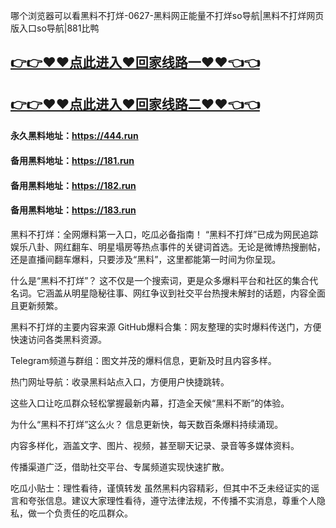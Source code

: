 哪个浏览器可以看黑料不打烊-0627-黑料网正能量不打烊so导航|黑料不打烊网页版入口so导航|881比鸭

## [👉👉♥♥点此进入♥回家线路一♥♥👈👈](https://unpkg.com/182run/index.html)
## [👉👉♥♥点此进入♥回家线路二♥♥👈👈](https://unpkg.com/182-1run/index.html)

#### 永久黑料地址：https://444.run
#### 备用黑料地址：https://181.run
#### 备用黑料地址：https://182.run
#### 备用黑料地址：https://183.run

黑料不打烊：全网爆料第一入口，吃瓜必备指南！
“黑料不打烊”已成为网民追踪娱乐八卦、网红翻车、明星塌房等热点事件的关键词首选。无论是微博热搜删帖，还是直播间翻车爆料，只要涉及“黑料”，这里都能第一时间为你呈现。

什么是“黑料不打烊”？
这不仅是一个搜索词，更是众多爆料平台和社区的集合代名词。它涵盖从明星隐秘往事、网红争议到社交平台热搜未解封的话题，内容全面且更新频繁。

黑料不打烊的主要内容来源
GitHub爆料合集：网友整理的实时爆料传送门，方便快速访问各类黑料资源。

Telegram频道与群组：图文并茂的爆料信息，更新及时且内容多样。

热门网址导航：收录黑料站点入口，方便用户快捷跳转。

这些入口让吃瓜群众轻松掌握最新内幕，打造全天候“黑料不断”的体验。

为什么“黑料不打烊”这么火？
信息更新快，每天数百条爆料持续涌现。

内容多样化，涵盖文字、图片、视频，甚至聊天记录、录音等多媒体资料。

传播渠道广泛，借助社交平台、专属频道实现快速扩散。

吃瓜小贴士：理性看待，谨慎转发
虽然黑料内容精彩，但其中不乏未经证实的谣言和夸张信息。建议大家理性看待，遵守法律法规，不传播不实消息，尊重个人隐私，做一个负责任的吃瓜群众。
